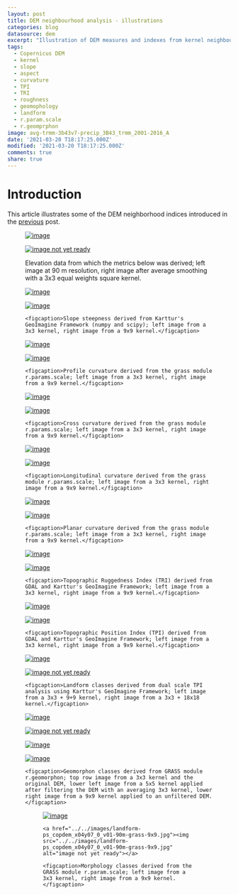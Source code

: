 ```yaml
---
layout: post
title: DEM neighbourhood analysis - illustrations
categories: blog
datasource: dem
excerpt: "Illustration of DEM measures and indexes from kernel neighbourhood analysis"
tags:
  - Copernicus DEM
  - kernel
  - slope
  - aspect
  - curvature
  - TPI
  - TRI
  - roughness
  - geomophology
  - landform
  - r.param.scale
  - r.geomprphon
image: avg-trmm-3b43v7-precip_3B43_trmm_2001-2016_A
date: '2021-03-20 T18:17:25.000Z'
modified: '2021-03-20 T18:17:25.000Z'
comments: true
share: true
---
```

<script src="https://karttur.github.io/common/assets/js/karttur/togglediv.js"></script>

# Introduction

This article illustrates some of the DEM neighborhood indices introduced in the [previous](../blog-COPDemTileProcess) post.



<figure class="half">
	<a href="../../images/dem3_copdem_x04y07_0_v01-90m.jpg"><img src="../../images/dem3_copdem_x04y07_0_v01-90m.jpg" alt="image"></a>

  <a href="../../images/dem3-shade_copdem_x04y07_0_v01-90m-3x3.jpg"><img src="../../images/dem3-shade_copdem_x04y07_0_v01-90m-3x3.jpg" alt="image not yet ready"></a>

<figcaption>Elevation data from which the metrics below was derived; left image at 90 m resolution, right image after average smoothing with a 3x3 equal weights square kernel.</figcaption>
</figure>

<figure class="half">
	<a href="../../images/slope3_copdem_x04y07_0_v01-90m-grass-3x3.jpg"><img src="../../images/slope_copdem_x04y07_0_v01-90m-grass-3x3.jpg" alt="image"></a>

  <a href="../../images/slope3_copdem_x04y07_0_v01-90m-grass-9x9.jpg"><img src="../../images/slope_copdem_x04y07_0_v01-90m-grass-9x9.jpg" alt="image"></a>

	<figcaption>Slope steepness derived from Karttur's GeoImagine Framework (numpy and scipy); left image from a 3x3 kernel, right image from a 9x9 kernel.</figcaption>
</figure>

<figure class="half">
	<a href="../../images/profc_copdem_x04y07_0_v01-90m-grass-3x3.jpg"><img src="../../images/profc_copdem_x04y07_0_v01-90m-grass-3x3.jpg" alt="image"></a>

  <a href="../../images/profc_copdem_x04y07_0_v01-90m-grass-9x9.jpg"><img src="../../images/profc_copdem_x04y07_0_v01-90m-grass-9x9.jpg" alt="image"></a>

	<figcaption>Profile curvature derived from the grass module r.params.scale; left image from a 3x3 kernel, right image from a 9x9 kernel.</figcaption>
</figure>

<figure class="half">
	<a href="../../images/crosc_copdem_x04y07_0_v01-90m-grass-3x3.jpg"><img src="../../images/crosc_copdem_x04y07_0_v01-90m-grass-3x3.jpg" alt="image"></a>

  <a href="../../images/crosc_copdem_x04y07_0_v01-90m-grass-9x9.jpg"><img src="../../images/crosc_copdem_x04y07_0_v01-90m-grass-9x9.jpg" alt="image"></a>

	<figcaption>Cross curvature derived from the grass module r.params.scale; left image from a 3x3 kernel, right image from a 9x9 kernel.</figcaption>
</figure>

<figure class="half">
	<a href="../../images/longc_copdem_x04y07_0_v01-90m-grass-3x3.jpg"><img src="../../images/longc_copdem_x04y07_0_v01-90m-grass-3x3.jpg" alt="image"></a>

  <a href="../../images/longc_copdem_x04y07_0_v01-90m-grass-9x9.jpg"><img src="../../images/longc_copdem_x04y07_0_v01-90m-grass-9x9.jpg" alt="image"></a>

	<figcaption>Longitudinal curvature derived from the grass module r.params.scale; left image from a 3x3 kernel, right image from a 9x9 kernel.</figcaption>
</figure>

<figure class="half">
	<a href="../../images/planc_copdem_x04y07_0_v01-90m-grass-3x3.jpg"><img src="../../images/planc_copdem_x04y07_0_v01-90m-grass-3x3.jpg" alt="image"></a>

  <a href="../../images/planc_copdem_x04y07_0_v01-90m-grass-9x9.jpg"><img src="../../images/planc_copdem_x04y07_0_v01-90m-grass-9x9.jpg" alt="image"></a>

	<figcaption>Planar curvature derived from the grass module r.params.scale; left image from a 3x3 kernel, right image from a 9x9 kernel.</figcaption>
</figure>


<figure class="half">
	<a href="../../images/tri_copdem_x04y07_0_v01-90m-3x3.jpg"><img src="../../images/tri_copdem_x04y07_0_v01-90m-3x3.jpg" alt="image"></a>

  <a href="../../images/tri_copdem_x04y07_0_v01-90m-9x9.jpg"><img src="../../images/tri_copdem_x04y07_0_v01-90m-9x9.jpg" alt="image"></a>

	<figcaption>Topographic Ruggedness Index (TRI) derived from GDAL and Karttur's GeoImagine Framework; left image from a 3x3 kernel, right image from a 9x9 kernel.</figcaption>
</figure>

<figure class="half">
	<a href="../../images/tpi_copdem_x04y07_0_v01-90m-3x3.jpg"><img src="../../images/tpi_copdem_x04y07_0_v01-90m-3x3.jpg" alt="image"></a>

  <a href="../../images/tpi_copdem_x04y07_0_v01-90m-9x9.jpg"><img src="../../images/tpi_copdem_x04y07_0_v01-90m-9x9.jpg" alt="image"></a>

	<figcaption>Topographic Position Index (TPI) derived from GDAL and Karttur's GeoImagine Framework; left image from a 3x3 kernel, right image from a 9x9 kernel.</figcaption>
</figure>

<figure class="half">
	<a href="../../images/landform-TPI_copdem_x04y07_0_v01-90m-np-stnd-1+3.jpg"><img src="../../images/landform-TPI_copdem_x04y07_0_v01-90m-np-stnd-1+3.jpg" alt="image"></a>

  <a href="../../images/landform-TPI_copdem_x04y07_0_v01-90m-np-stnd-1+9.jpg"><img src="../../images/landform-TPI_copdem_x04y07_0_v01-90m-np-stnd-1+9.jpg" alt="image not yet ready"></a>

	<figcaption>Landform classes derived from dual scale TPI analysis using Karttur's GeoImagine Framework; left image from a 3x3 + 9+9 kernel, right image from a 3x3 + 18x18 kernel.</figcaption>
</figure>

<figure class="half">
	<a href="../../images/geomorph_copdem_x04y07_0_v01-90m-grass-3x3.jpg"><img src="../../images/geomorph_copdem_x04y07_0_v01-90m-grass-3x3.jpg" alt="image"></a>

  <a href="../../images/geomorph_copdem_x04y07_0_v01-90m-grass-5x5.jpg"><img src="../../images/geomorph_copdem_x04y07_0_v01-90m-grass-5x5.jpg" alt="image not yet ready"></a>

  <a href="../../images/geomorph_copdem_x04y07_0_v01-90m-grass-5x5-elev3x3.jpg"><img src="../../images/geomorph_copdem_x04y07_0_v01-90m-grass-5x5-elev3x3.jpg" alt="image"></a>

  <a href="../../images/geomorph_copdem_x04y07_0_v01-90m-grass-9x9.jpg"><img src="../../images/geomorph_copdem_x04y07_0_v01-90m-grass-9x9.jpg" alt="image"></a>

	<figcaption>Geomorphon classes derived from GRASS module r.geomorphon; top row image from a 3x3 kernel and the original DEM, lower left image from a 5x5 kernel applied after filtering the DEM with an averaging 3x3 kernel, lower right image from a 9x9 kernel applied to an unfiltered DEM.</figcaption>

  <figure class="half">
  	<a href="../../images/landform-ps_copdem_x04y07_0_v01-90m-grass-3x3.jpg"><img src="../../images/landform-ps_copdem_x04y07_0_v01-90m-grass-3x3.jpg" alt="image"></a>

    <a href="../../images/landform-ps_copdem_x04y07_0_v01-90m-grass-9x9.jpg"><img src="../../images/landform-ps_copdem_x04y07_0_v01-90m-grass-9x9.jpg" alt="image not yet ready"></a>

  	<figcaption>Morphology classes derived from the GRASS module r.param.scale; left image from a 3x3 kernel, right image from a 9x9 kernel.</figcaption>
  </figure>

</figure>
